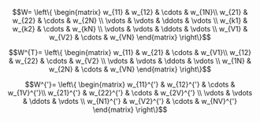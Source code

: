 $$W=
\left\{
 \begin{matrix}
   w_{11} & w_{12} & \cdots & w_{1N}\\
   w_{21} & w_{22} & \cdots & w_{2N} \\
   \vdots & \vdots & \ddots & \vdots \\
   w_{k1} & w_{k2} & \cdots & w_{kN} \\
   \vdots & \vdots & \ddots & \vdots \\
   w_{V1} & w_{V2} & \cdots & w_{VN}
  \end{matrix} 
\right\}$$



$$W^{T}=
\left\{
 \begin{matrix}
   w_{11} & w_{21} & \cdots & w_{V1}\\
   w_{12} & w_{22} & \cdots & w_{V2} \\
   \vdots & \vdots & \ddots & \vdots \\
   w_{1N} & w_{2N} & \cdots & w_{VN}
  \end{matrix} 
\right\}$$



$$W^{'}=
\left\{
 \begin{matrix}
   w_{11}^{'} & w_{12}^{'} & \cdots & w_{1V}^{'}\\
   w_{21}^{'} & w_{22}^{'} & \cdots & w_{2V}^{'} \\
   \vdots & \vdots & \ddots & \vdots \\
   w_{N1}^{'} & w_{V2}^{'} & \cdots & w_{NV}^{'}
  \end{matrix} 
\right\}$$

